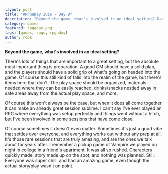 ```yaml
---
layout: post
title: "#RPGaDay 2016 - Day 9"
description: "Beyond the game, what's involved in an ideal setting? Day 9 of #RPGaDay."
category: games
featured: rpgaday.png
tags: [games, rpgs, rpgaday]
author: robk
---
```


**Beyond the game, what's involved in an ideal setting?**

There's lots of things that are important to a great setting, but the absolute most important thing is preparation. A good GM should have a solid plan, and the players should have a solid grip of what's going on headed into the game. Of course this still kind of falls into the realm of the game, but there's items here that don't. The play space should be organized, materials needed where they can be easily reached, drinks/snacks nestled away in safe areas away from the actual play space, and more.

Of course this won't always be the case, but when it does all come together it can make an already great session sublime. I can't say I've ever played an RPG where everything was setup perfectly and things went without a hitch, but I've been involved in some sessions that have come close.

Of course sometimes it doesn't even matter. Sometimes it's just a good vibe that settles over everyone, and everything works out without any prep at all. It's those rare sessions that are truly amazing, and are the ones we talk about for years after. I remember a pickup game of Vampire we played on night in college in a friend's apartment. It was all so rushed. Characters quickly made, story made up on the spot, and nothing was planned. Still. Everyone was super chill, and had an amazing game, even though the actual story/play wasn't on point.
